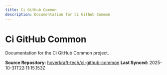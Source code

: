 ```yaml
---
title: Ci Github Common
description: Documentation for Ci Github Common
---
```


# Ci GitHub Common

Documentation for the Ci GitHub Common project.

**Source Repository:** [hoverkraft-tech/ci-github-common](https://github.com/hoverkraft-tech/ci-github-common)
**Last Synced:** 2025-10-31T22:11:15.153Z

